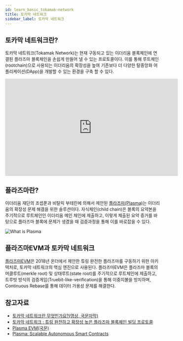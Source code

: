 ```yaml
---
id: learn_basic_tokamak-network
title: 토카막 네트워크
sidebar_label: 토카막 네트워크
---
```


## 토카막 네트워크란?

토카막 네트워크(Tokamak Network)는 현재 구동되고 있는 이더리움 블록체인에 연결된 플라즈마 블록체인을 손쉽게 만들어 낼 수 있는 프로토콜이다. 이를 통해 루트체인(rootchain)으로 사용되는 이더리움의 확장성을 높여 기존보다 더 다양한 탈중앙화 어플리케이션(DApp)을 개발할 수 있는 환경을 구축 할 수 있다.

<iframe width="560" height="315" src="https://www.youtube.com/embed/ynX6aC1nC8M" frameborder="0" allow="accelerometer; autoplay; encrypted-media; gyroscope; picture-in-picture" allowfullscreen></iframe>

<!-- ![Tokamak Network Basic Architecture](assets/learn_basic_tokamak-architecture.png) -->


## 플라즈마란?

이더리움 재단의 조셉푼과 비탈릭 부테린에 의해서 제안된 [플라즈마(Plasma)](https://www.plasma.io/plasma.pdf)는 이더리움의 확장성 문제 해결을 위한 솔루션이다. 자식체인(child chain)은 블록의 요약본을 주기적으로 루트체인인 이더리움 메인 체인에 제출하고, 이렇게 제출된 요약 증거를 바탕으로 플라즈마 블록에 문제가 생겼을 때 검증과정을 통해 이를 바로잡을 수 있다.

![What is Plasma](assets/learn_basic_what-is-plasma.png)

## 플라즈마EVM과 토카막 네트워크
[플라즈마EVM](https://onther-tech.github.io/papers/tech-paper-kr.pdf)은 2018년 온더에서 제안한 튜링 완전한 플라즈마를 구동하기 위한 아키텍처로, 토카막 네트워크의 핵심 엔진으로 사용된다. 플라즈마EVM은 플라즈마 블록의 머클루트(merkle root) 및 상태루트(state root)를 주기적으로 루트체인에 제출하고, 트루빗 방식의 검증게임(Truebit-like-verification)을 통해 이중지불을 방지하며, Continuous Rebase를 통해 데이터 가용성 문제를 해결한다.

## 참고자료
- [토카막 네트워크란 무엇인가요?(영상, 국문자막)](https://www.youtube.com/watch?v=ynX6aC1nC8M)
- [토카막 네트워크 : 튜링 완전하고 확장성 높은 플라즈마 블록체인 빌딩 프로토콜](https://onther-tech.github.io/papers/white-paper-kr.pdf)
- [Plasma EVM(국문)](https://onther-tech.github.io/papers/tech-paper-kr.pdf)
- [Plasma: Scalable Autonomous Smart Contracts](https://www.plasma.io/plasma.pdf)
